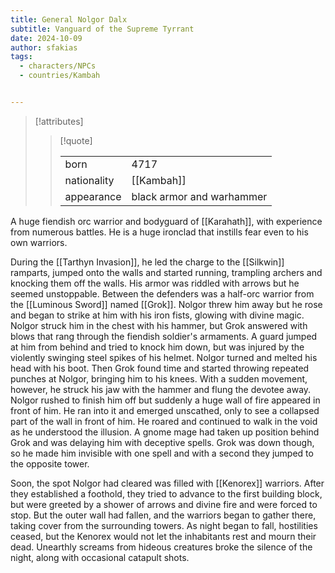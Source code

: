 ```yaml
---
title: General Nolgor Dalx
subtitle: Vanguard of the Supreme Tyrrant
date: 2024-10-09
author: sfakias
tags:
  - characters/NPCs
  - countries/Kambah


---
```

> [!attributes]
> 
> > [!quote]
> >
> > | | |
> > | --- | --- |
> > | born | 4717 |
> > | nationality | [[Kambah]] |
> > | appearance | black armor and warhammer |

A huge fiendish orc warrior and bodyguard of [[Karahath]], with experience from numerous battles. He is a huge ironclad that instills fear even to his own warriors.

During the [[Tarthyn Invasion]], he led the charge to the [[Silkwin]] ramparts, jumped onto the walls and started running, trampling archers and knocking them off the walls. His armor was riddled with arrows but he seemed unstoppable. Between the defenders was a half-orc warrior from the [[Luminous Sword]] named [[Grok]]. Nolgor threw him away but he rose and began to strike at him with his iron fists, glowing with divine magic. Nolgor struck him in the chest with his hammer, but Grok answered with blows that rang through the fiendish soldier's armaments. A guard jumped at him from behind and tried to knock him down, but was injured by the violently swinging steel spikes of his helmet. Nolgor turned and melted his head with his boot. Then Grok found time and started throwing repeated punches at Nolgor, bringing him to his knees. With a sudden movement, however, he struck his jaw with the hammer and flung the devotee away. Nolgor rushed to finish him off but suddenly a huge wall of fire appeared in front of him. He ran into it and emerged unscathed, only to see a collapsed part of the wall in front of him. He roared and continued to walk in the void as he understood the illusion. A gnome mage had taken up position behind Grok and was delaying him with deceptive spells. Grok was down though, so he made him invisible with one spell and with a second they jumped to the opposite tower.

Soon, the spot Nolgor had cleared was filled with [[Kenorex]] warriors. After they established a foothold, they tried to advance to the first building block, but were greeted by a shower of arrows and divine fire and were forced to stop. But the outer wall had fallen, and the warriors began to gather there, taking cover from the surrounding towers. As night began to fall, hostilities ceased, but the Kenorex would not let the inhabitants rest and mourn their dead. Unearthly screams from hideous creatures broke the silence of the night, along with occasional catapult shots.